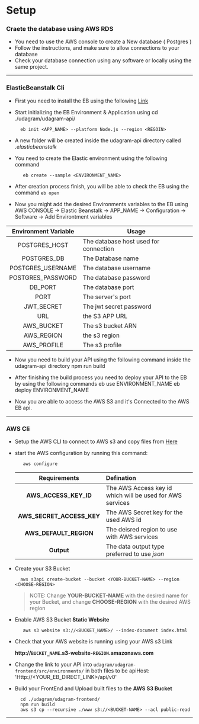 # Setup

### **Craete the database using AWS RDS**

  * You need to use the AWS console to create a New database ( Postgres )
  * Follow the instructions, and make sure to allow connections to your database
  * Check your database connection using any software or locally using the same project.


----

### **ElasticBeanstalk Cli**

  * First you need to install the EB using the following [Link](https://github.com/aws/aws-elastic-beanstalk-cli-setup)
  * Start initializing the EB Environment & Application using
          cd ./udagram/udagram-api/

          eb init <APP_NAME> --platform Node.js --region <REGOIN>

  * A new folder will be created inside the udagram-api directory called _.elasticbeanstalk_
  * You need to create the Elastic environment using the following command

           eb create --sample <ENVIRONMENT_NAME>

  * After creation process finish, you will be able to check the EB using the command `` eb open ``
  * Now you might add the desired Environments variables to the EB using
        AWS CONSOLE -> Elastic Beanstalk -> APP_NAME -> Configuration -> Software -> Add Environtment variables


| Environment Variable | Usage |
|:--------------------:| ----- |
| POSTGRES_HOST | The database host used for connection |
| POSTGRES_DB | The Database name |
| POSTGRES_USERNAME | The database username |
| POSTGRES_PASSWORD | The database password |
| DB_PORT | The database port |
| PORT | The server's port |
| JWT_SECRET | The jwt secret password |
| URL | the S3 APP URL |
| AWS_BUCKET | The s3 bucket ARN |
| AWS_REGION | the s3 region |
| AWS_PROFILE | The s3 profile |

  * Now you need to build your API using the following command inside the udagram-api directory
           npm run build
           
  * After finishing the build process you need to deploy your API to the EB by using the following commands
          eb use ENVIRONMENT_NAME
          eb deploy ENVIRONMENT_NAME
          
  * Now you are able to access the AWS S3 and it's Connected to the AWS EB api.

----
### **AWS Cli**
  * Setup the AWS CLI to connect to AWS s3 and copy files from [Here](https://awscli.amazonaws.com/AWSCLIV2.msi)
  * start the AWS configuration by running this command:
  
           aws configure
           
    | Requirements | Defination |
    | :----------: | :--------- |
    |**AWS_ACCESS_KEY_ID**| The AWS Access key id which will be used for AWS services |
    |**AWS_SECRET_ACCESS_KEY** | The AWS Secret key for the used AWS id |
    |**AWS_DEFAULT_REGION** | The deisred region to use with AWS services |
    | **Output** | The data output type preferred to use _json_ |
  
  * Create your S3 Bucket

          aws s3api create-bucket --bucket <YOUR-BUCKET-NAME> --region <CHOOSE-REGION>
          
      > NOTE: Change **YOUR-BUCKET-NAME** with the desired name for your Bucket, and change **CHOOSE-REGION** with the desired AWS region
  
  *  Enable AWS S3 Bucket **Static Website**
  
  		  	aws s3 website s3://<BUCKET_NAME>/ --index-document index.html

  * Check that your AWS website is running using your AWS s3 Link 
 
       **http://`BUCKET_NAME`.s3-website-`REGION`.amazonaws.com**

  * Change the link to your API into ``` udagram/udagram-frontend/src/environments/ ``` in both files to be
          apiHost: 'Http://<YOUR_EB_DIRECT_LINK>/api/v0'
          
  * Build your FrontEnd and Upload built files to the **AWS S3 Bucket**

          cd ./udagram/udagram-frontend/
          npm run build
          aws s3 cp --recursive ./www s3://<BUCKET-NAME> --acl public-read
          

----
